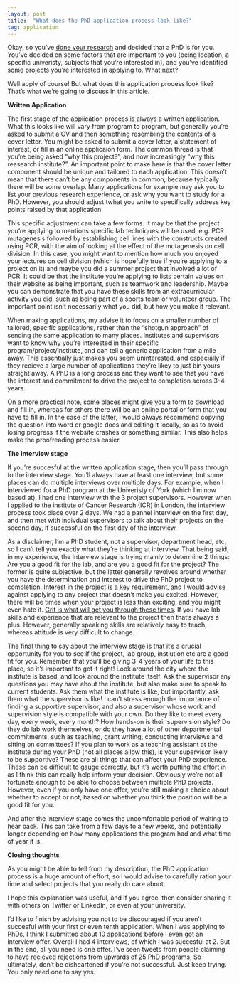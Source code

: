 ```yaml
---
layout: post
title:  "What does the PhD application process look like?"
tag: application
---
```


Okay, so you’ve [done your research](https://ryanj-ellison.github.io/2023/01/31/_02-Four-things-to-consider.html) and decided that a PhD is for you. You’ve decided on some factors that are important to you (being location, a specific univeristy, subjects that you’re interested in), and you’ve identified some projects you’re interested in applying to. What next?

Well apply of course! But what does this application process look like? That’s what we’re going to discuss in this article.

**Written Application** 

The first stage of the application process is always a written application. What this looks like will vary from program to program, but generally you’re asked to submit a CV and then something resembling the contents of a cover letter. You might be asked to submit a cover letter, a statement of interest, or fill in an online applicaion form. The common thread is that you’re being asked “why this project?”, and now increasingly “why this reasearch institute?”. An important point to make here is that the cover letter component should be unique and tailored to each application. This doesn’t mean that there can’t be any components in common, because typically there will be some overlap. Many applications for example may ask you to list your previous research experience, or ask why you want to study for a PhD. However, you should adjust twhat you write to specifically address key points raised by that application.

This specific adjustment can take a few forms. It may be that the project you’re applying to mentions specific lab techniques will be used, e.g. PCR mutagenesis followed by establishing cell lines with the constructs created using PCR, with the aim of looking at the effect of the mutagenesis on cell division. In this case, you might want to mention how much you enjoyed your lectures on cell division (which is hopefully true if you’re applying to a project on it) and maybe you did a summer project that involved a lot of PCR. It could be that the institute you’re applying to lists certain values on their website as being important, such as teamwork and leadership. Maybe you can demonstrate that you have these skills from an extracurricular activity you did, such as being part of a sports team or volunteer group. The important point isn’t necessarily what you did, but how you make it relevant.

When making applications, my advise it to focus on a smaller number of tailored, specific applications, rather than the “shotgun approach” of sending the same application to many places. Institutes and supervisors want to know why you’re interested in their specific program/project/institute, and can tell a generic application from a mile away. This essentially just makes you seem uninterested, and especially if they recieve a large number of applications they’re likey to just bin yours straight away. A PhD is a long process and they want to see that you have the interest and commitment to drive the project to completion across 3-4 years.

On a more practical note, some places might give you a form to download and fill in, whereas for others there will be an online portal or form that you have to fill in. In the case of the latter, I would always recommend copying the question into word or google docs and editing it locally, so as to avoid losing progress if the website crashes or something similar. This also helps make the proofreading process easier.

**The Interview stage**

If you’re succesful at the written application stage, then you’ll pass through to the interview stage. You’ll always have at least one interview, but some places can do multiple interviews over multiple days. For example, when I interviewed for a PhD program at the Univeristy of York (which I’m now based at), I had one interview with the 3 project supervisors. However when I applied to the institute of Cancer Research (ICR) in London, the interview process took place over 2 days. We had a pannel interview on the first day, and then met with indivdual supervisors to talk about their projects on the second day, if successful on the first day of the interview.

As a disclaimer, I’m a PhD student, not a supervisor, department head, etc, so I can’t tell you exactly what they’re thinking at interview. That being said, in my experience, the interview stage is trying mainly to determine 2 things: Are you a good fit for the lab, and are you a good fit for the project? The former is quite subjective, but the latter generally revolves around whether you have the determination and interest to drive the PhD project to completion. Interest in the project is a key requirement, and I would advise against applying to any project that doesn’t make you excited. However, there will be times when your project is less than exciting, and you might even hate it. [Grit is what will get you through these times]([https://www.youtube.com/watch?v=H14bBuluwB8](https://www.youtube.com/watch?v=H14bBuluwB8)). If you have lab skills and experience that are relevant to the project then that’s always a plus. However, generally speaking skills are relatively easy to teach, whereas attitude is very difficult to change.

The final thing to say about the interview stage is that it’s a crucial opportunity for you to see if the project, lab group, instiution etc are a good fit for you. Remember that you’ll be giving 3-4 years of your life to this place, so it’s important to get it right! Look around the city where the institute is based, and look around the institute itself. Ask the supervisor any questions you may have about the institute, but also make sure to speak to current students. Ask them what the institute is like, but importantly, ask them what the supervisor is like! I can’t stress enough the importance of finding a supportive supervisor, and also a supervisor whose work and supervision style is compatible with your own. Do they like to meet every day, every week, every month? How hands-on is their supervision style? Do they do lab work themselves, or do they have a lot of other departmental commitments, such as teaching, grant writing, conducting interviews and sitting on committees? If you plan to work as a teaching assistant at the institute during your PhD (not all places allow this), is your supervisor likely to be supportive? These are all things that can affect your PhD experience. These can be difficult to gauge correctly, but it’s worth putting the effort in as I think this can really help inform your decision. Obviously we’re not all fortunate enough to be able to choose between multiple PhD projects. However, even if you only have one offer, you’re still making a choice about whether to accept or not, based on whether you think the position will be a good fit for you.

And after the interview stage comes the uncomfortable period of waiting to hear back. This can take from a few days to a few weeks, and potentially longer depending on how many applications the program had and what time of year it is.

**Closing thoughts**

As you might be able to tell from my description, the PhD application process is a huge amount of effort, so I would advise to carefully ration your time and select projects that you really do care about.

I hope this explanation was useful, and if you agree, then consider sharing it with others on Twitter or LinkedIn, or even at your university.

I’d like to finish by advising you not to be discouraged if you aren’t succesful with your first or even tenth application. When I was applying to PhDs, I think I submitted about 10 applications before I even got an interview offer. Overall I had 4 interviews, of which I was succesful at 2. But in the end, all you need is one offer. I’ve seen tweets from people claiming to have recieved rejections from upwards of 25 PhD programs, So ultimately, don’t be disheartened if you’re not successful. Just keep trying. You only need one to say yes.